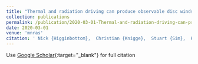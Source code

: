 ```yaml
---
title: "Thermal and radiation driving can produce observable disc winds in hard-state X-ray binaries"
collection: publications
permalink: /publication/2020-03-01-Thermal-and-radiation-driving-can-produce-observable-disc-winds-in-hard-state-X-ray-binaries
date: 2020-03-01
venue: 'mnras'
citation: ' Nick {Higginbottom},  Christian {Knigge},  Stuart {Sim},  Knox {Long},  James {Matthews},  Henrietta {Hewitt},  Edward {Parkinson},  Sam {Mangham}, &quot;Thermal and radiation driving can produce observable disc winds in hard-state X-ray binaries.&quot; mnras, 2020.'
---
```

Use [Google Scholar](https://scholar.google.com/scholar?q=Thermal+and+radiation+driving+can+produce+observable+disc+winds+in+hard+state+X+ray+binaries){:target="_blank"} for full citation